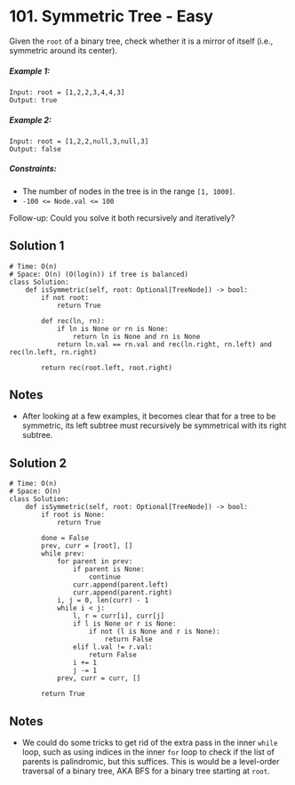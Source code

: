 # 101. Symmetric Tree - Easy

Given the `root` of a binary tree, check whether it is a mirror of itself (i.e., symmetric around its center).

##### Example 1:

```
Input: root = [1,2,2,3,4,4,3]
Output: true
```

##### Example 2:

```
Input: root = [1,2,2,null,3,null,3]
Output: false
```

##### Constraints:


- The number of nodes in the tree is in the range `[1, 1000]`.
- `-100 <= Node.val <= 100`

Follow-up: Could you solve it both recursively and iteratively?

## Solution 1

```
# Time: O(n)
# Space: O(n) (O(log(n)) if tree is balanced)
class Solution:
    def isSymmetric(self, root: Optional[TreeNode]) -> bool:
        if not root:
            return True
        
        def rec(ln, rn):
            if ln is None or rn is None:
                return ln is None and rn is None
            return ln.val == rn.val and rec(ln.right, rn.left) and rec(ln.left, rn.right)
        
        return rec(root.left, root.right)
```

## Notes
- After looking at a few examples, it becomes clear that for a tree to be symmetric, its left subtree must recursively be symmetrical with its right subtree.

## Solution 2

```
# Time: O(n)
# Space: O(n)
class Solution:
    def isSymmetric(self, root: Optional[TreeNode]) -> bool:
        if root is None:
            return True
        
        done = False
        prev, curr = [root], []
        while prev:
            for parent in prev:
                if parent is None:
                    continue
                curr.append(parent.left)
                curr.append(parent.right)
            i, j = 0, len(curr) - 1
            while i < j:
                l, r = curr[i], curr[j]
                if l is None or r is None:
                    if not (l is None and r is None):
                        return False
                elif l.val != r.val:
                    return False
                i += 1
                j -= 1
            prev, curr = curr, []
        
        return True
```

## Notes
- We could do some tricks to get rid of the extra pass in the inner `while` loop, such as using indices in the inner `for` loop to check if the list of parents is palindromic, but this suffices. This is would be a level-order traversal of a binary tree, AKA BFS for a binary tree starting at `root`.
